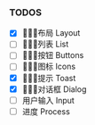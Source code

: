 <!--
  关于项目具体组件的开发思路
  在方便开发者预览效果和后期组件引用之前权衡了下，目标先以预览为主，打磨好思路和组件后，再具体去提取、封装，以供广泛使用。
  组件分为静态组件和动态组件，并不严格较真区分。
  静态组件包含类布局，列表展示，按钮，图标，等；
  动态组件包含类输入，滑动，文件操作，版权链接，进度条，弹窗、对话框，提示，选择器，tab切换，等；
 -->

### TODOS
- [x] 布局 Layout
- [ ] 列表 List
- [ ] 按钮 Buttons
- [ ] 图标 Icons
- [x] 提示 Toast
- [x] 对话框 Dialog
- [ ] 用户输入 Input
- [ ] 进度 Process

